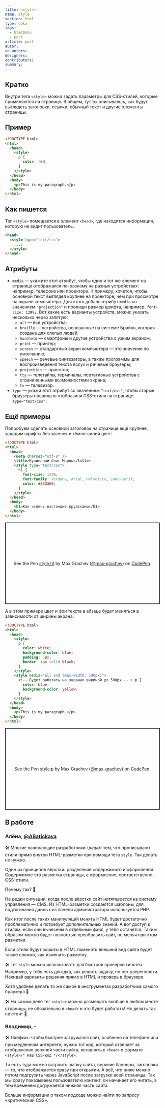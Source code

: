 ```yaml
---
title: <style>
name: style
section: html
type: doka
tags:
  - htmlDoka
  - post
article: post
autor:
co-autors:
designers:
contributors:
summary:
---
```


## Кратко

Внутри тега `<style>` можно задать параметры для CSS-стилей, которые применяются на странице. В общем, тут ты описываешь, как будут выглядеть заголовки, ссылки, обычный текст и другие элементы страницы.

## Пример

```html
<!DOCTYPE html>
<html>
  <head>
    <style>
      p {
        color: red;
      }
    </style>
  </head>
  <body>
    <p>This is my paragraph.</p>
  </body>
</html>
```

## Как пишется

Тег `<style>` помещается в элемент `<head>`, где находится информация, которую не видит пользователь.

```html
<head>
  <style type="text/css">
    ...;
  </style>
</head>
```

## Атрибуты

- `media` — укажите этот атрибут, чтобы один и тот же элемент на странице отображался по-разному на разных устройствах: например, телефоне или проекторе. К примеру, хочется, чтобы основной текст выглядел крупнее на проекторе, чем при просмотре на экране компьютера. Для этого добавь атрибут `media` со значением `"projection"` и пропиши размер шрифта, например, `font-size: 120%;`. Вот какие есть варианты устройств, можно указать несколько через запятую:
  - `all` — все устройства;
  - `braille` — устройства, основанные на системе Брайля, которая создана для слепых людей;
  - `handheld` — смартфоны и другие устройства с узким экраном;
  - `print` — принтер;
  - `screen` — стандартный экран компьютера — это значение по умолчанию;
  - `speech` — речевые синтезаторы, а также программы для воспроизведения текста вслух и речевые браузеры;
  - `projection` — проектор;
  - `tty` — телетайпы, терминалы, портативные устройства с ограниченными возможностями экрана;
  - `tv` — телевизор.
- `type` — укажи этот атрибут со значением `"text/css"`, чтобы старые браузеры правильно отобразили CSS-стили на странице: `type="text/css"`.

## Ещё примеры

Попробуем сделать основной заголовок на странице ещё крупнее, зададим шрифты без засечек и тёмно-синий цвет:

```html
<!DOCTYPE html>
<html>
  <head>
    <meta charset="utf-8" />
    <title>Кулинаный блог Марфы</title>
    <style type="text/css">
      h1 {
        font-size: 120%;
        font-family: Verdana, Arial, Helvetica, sans-serif;
        color: #333366;
      }
    </style>
  </head>
  <body>
    <h1>Как испечь настоящие круассаны</h1>
  </body>
</html>
```

<p class="codepen" data-height="265" data-theme-id="light" data-default-tab="html,result" data-user="max-grachev" data-slug-hash="VRQPvv" style="height: 265px; box-sizing: border-box; display: flex; align-items: center; justify-content: center; border: 2px solid; margin: 1em 0; padding: 1em;" data-pen-title="style h1">
  <span>See the Pen <a href="https://codepen.io/max-grachev/pen/VRQPvv">
  style h1</a> by Max Grachev (<a href="https://codepen.io/max-grachev">@max-grachev</a>)
  on <a href="https://codepen.io">CodePen</a>.</span>
</p>
<script async src="https://static.codepen.io/assets/embed/ei.js"></script>

А в этом примере цвет и фон текста в абзаце будет меняться в зависимости от ширины экрана:

```html
<!DOCTYPE html>
<html>
  <head>
    <style>
      p {
        color: white;
        background-color: blue;
        padding: 5px;
        border: 1px solid black;
      }
    </style>
    <style media="all and (max-width: 500px)">
      <!-- Будет работать на экранах шириной до 500px -- > p {
        color: blue;
        background-color: yellow;
      }
    </style>
  </head>
  <body>
    <p>This is my paragraph.</p>
  </body>
</html>
```

<p class="codepen" data-height="265" data-theme-id="light" data-default-tab="html,result" data-user="max-grachev" data-slug-hash="zbRNqX" style="height: 265px; box-sizing: border-box; display: flex; align-items: center; justify-content: center; border: 2px solid; margin: 1em 0; padding: 1em;" data-pen-title="style p">
  <span>See the Pen <a href="https://codepen.io/max-grachev/pen/zbRNqX">
  style p</a> by Max Grachev (<a href="https://codepen.io/max-grachev">@max-grachev</a>)
  on <a href="https://codepen.io">CodePen</a>.</span>
</p>
<script async src="https://static.codepen.io/assets/embed/ei.js"></script>

## В работе

<h3>Алёна, <a href="https://twitter.com/ABatickaya" target="_blank" rel="nofollow noopener noreferrer" class="twitter">@ABatickaya</a></h3>

🛠 Многие начинающие разработчики <i>грешат</i> тем, что прописывают стили прямо внутри HTML-разметки при помощи тега `style`. Так делать не нужно.

Один из принципов вёрстки: разделение содержимого и оформления. Содержимое это разметка страницы, а оформление, соответственно, CSS-стили.

Почему так? 🤔

Не редки ситуации, когда после вёрстки сайт <i>натягивается</i> на систему управления — CMS. Из HTML-разметки создаются шаблоны, для подтягивания данных из панели администратора используется PHP.

Как итог после таких манипуляций менять HTML будет достаточно проблематично и потребует дополнительных знаний. А вот доступ к стилям, если они вынесены в отдельный файл, у тебя останется. Таким образом можно будет полностью преобразить сайт, не меняя при этом разметки.

Если стили будут <i>зашиты</i> в HTML поменять внешний вид сайта будет также сложно, как изменить разметку.

🛠 Тег `style` можно использовать для быстрой проверки гипотез. Например, у тебя есть догадка, как решить задачу, но нет уверенности. Накидай варианты решения прямо в HTML и проверь в браузере.

Хотя удобнее делать то же самое в инструментах разработчика самого браузера 🤗

🛠 На самом деле тег `<style>` можно размещать вообще в любом месте страницы, не обязательно в `<head>` и это будет работать! Но делать так не стоит 🌚

<h3>Владимир, <span class="twitter">-</span></h3>

🛠 Лайфхак: чтобы быстрее загружался сайт, особенно на телефоне или при медленном интернете, нужно тот код, который отвечает за отображение верхней части сайта, вставлять в `<head>` в формате `<style>/* Наш CSS-код */</style>`.

То есть туда можно встроить шапку сайта, верхние баннеры, заголовки — то, что отображается сразу при открытии. А всё, что ниже можно потом подгрузить через JavaScript после загрузки всей страницы. Так мы сразу показываем пользователю контент, он начинает его читать, а тем временем догружается нижняя часть сайта.

Больше информации о таком подходе можно найти по запросу «критический CSS».
